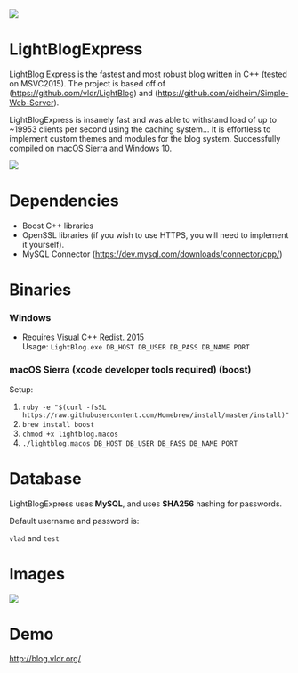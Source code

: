 <img src="http://i.imgur.com/1HMmEwX.png" />

# LightBlogExpress
LightBlog Express is the fastest and most robust blog written in C++ (tested on MSVC2015). The project is based off of (https://github.com/vldr/LightBlog) and (https://github.com/eidheim/Simple-Web-Server).

LightBlogExpress is insanely fast and was able to withstand load of up to ~19953 clients per second using the caching system...
It is effortless to implement custom themes and modules for the blog system. Successfully compiled on macOS Sierra and Windows 10.

<img src="http://i.imgur.com/l2YqPM4.png" />

# Dependencies
* Boost C++ libraries
* OpenSSL libraries (if you wish to use HTTPS, you will need to implement it yourself).
* MySQL Connector (https://dev.mysql.com/downloads/connector/cpp/)

# Binaries
### Windows
- Requires <a href="https://www.microsoft.com/en-ca/download/details.aspx?id=48145">Visual C++ Redist. 2015</a><br>
Usage: `LightBlog.exe DB_HOST DB_USER DB_PASS DB_NAME PORT`

### macOS Sierra (xcode developer tools required) (boost)
Setup: 
1. `ruby -e "$(curl -fsSL https://raw.githubusercontent.com/Homebrew/install/master/install)"`
2. `brew install boost`
3. `chmod +x lightblog.macos`
4. `./lightblog.macos DB_HOST DB_USER DB_PASS DB_NAME PORT`

# Database
LightBlogExpress uses <b>MySQL</b>, and uses <b>SHA256</b> hashing for passwords.

Default username and password is:

`vlad` and `test`

# Images
<img src="http://i.imgur.com/FmlGIFC.png" />

# Demo 
http://blog.vldr.org/


